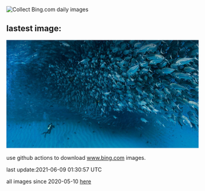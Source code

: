 ![Collect Bing.com daily images](https://github.com/counter2015/bing-daily-images/workflows/Collect%20Bing.com%20daily%20images/badge.svg)
## lastest image:
![](images/CortezJacks.jpg)

use github actions to download www.bing.com images.

last update:2021-06-09 01:30:57 UTC

all images since 2020-05-10 [here](https://github.com/counter2015/bing-daily-images/tree/master/images) 
